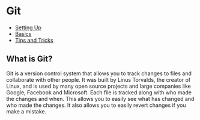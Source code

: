 # Git

- [Setting Up](setting-up.md)
- [Basics](basics.md)
- [Tips and Tricks](tips-and-tricks.md)

## What is Git?

Git is a version control system that allows you to track changes to files and collaborate with other people. It was built by Linus Torvalds, the creator of Linux, and is used by many open source projects and large companies like Google, Facebook and Microsoft. Each file is tracked along with who made the changes and when. This allows you to easily see what has changed and who made the changes. It also allows you to easily revert changes if you make a mistake.

